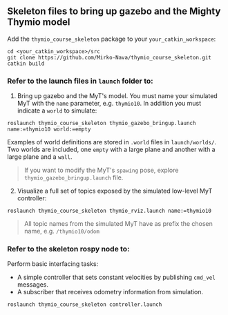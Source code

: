 ## Skeleton files to bring up gazebo and the Mighty Thymio model

Add the `thymio_course_skeleton` package to your `your_catkin_workspace`:

```
cd <your_catkin_workspace>/src
git clone https://github.com/Mirko-Nava/thymio_course_skeleton.git
catkin build
```

### Refer to the launch files in `launch` folder to:

1. Bring up gazebo and the MyT's model. You must name your simulated MyT with the `name` parameter, e.g. `thymio10`. In addition you must indicate a `world` to simulate:

```
roslaunch thymio_course_skeleton thymio_gazebo_bringup.launch name:=thymio10 world:=empty
```

Examples of world definitions are stored in `.world` files in `launch/worlds/`. Two worlds are included, one `empty` with a large plane and another with a large plane and a `wall`.

> If you want to modify the MyT's `spawing` pose, explore `thymio_gazebo_bringup.launch` file.


2. Visualize a full set of topics exposed by the simulated low-level MyT controller:

```
roslaunch thymio_course_skeleton thymio_rviz.launch name:=thymio10
```

> All topic names from the simulated MyT have as prefix
> the chosen name, e.g. `/thymio10/odom`


### Refer to the skeleton rospy node to:

Perform basic interfacing tasks:
* A simple controller that sets constant velocities by publishing `cmd_vel` messages.
* A subscriber that receives odometry information from simulation.

```
roslaunch thymio_course_skeleton controller.launch
```
